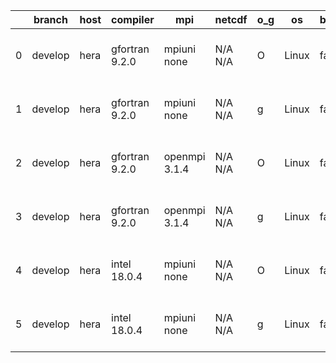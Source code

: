 |    | branch   | host   | compiler       | mpi           | netcdf   | o_g   | os    | build   | u_pass   | u_fail   | s_pass   | s_fail   | e_pass   | e_fail   |   nuopc_pass |   nuopc_fail | artifacts_hash                                                                                                                                         | modified                  |
|----|----------|--------|----------------|---------------|----------|-------|-------|---------|----------|----------|----------|----------|----------|----------|--------------|--------------|--------------------------------------------------------------------------------------------------------------------------------------------------------|---------------------------|
|  0 | develop  | hera   | gfortran 9.2.0 | mpiuni none   | N/A N/A  | O     | Linux | fail    | fail     | fail     | fail     | fail     | fail     | fail     |            0 |           50 | [artifacts](https://github.com/esmf-org/esmf-test-artifacts/tree/2352263d1feecc6d3f3d4eb9cd03765db44f0a86/develop/hera/gfortran/9.2.0/O/mpiuni/none)   | 2022-03-17 02:53:27 +0000 |
|  1 | develop  | hera   | gfortran 9.2.0 | mpiuni none   | N/A N/A  | g     | Linux | fail    | fail     | fail     | fail     | fail     | fail     | fail     |            0 |           50 | [artifacts](https://github.com/esmf-org/esmf-test-artifacts/tree/125d7b902fd0010007a7c7d65dd77a18d2ffb4b0/develop/hera/gfortran/9.2.0/g/mpiuni/none)   | 2022-03-17 02:46:27 +0000 |
|  2 | develop  | hera   | gfortran 9.2.0 | openmpi 3.1.4 | N/A N/A  | O     | Linux | fail    | fail     | fail     | fail     | fail     | fail     | fail     |            0 |           50 | [artifacts](https://github.com/esmf-org/esmf-test-artifacts/tree/f062c326393cb582207e0d01fa2248b1b2e82132/develop/hera/gfortran/9.2.0/O/openmpi/3.1.4) | 2022-03-17 02:46:42 +0000 |
|  3 | develop  | hera   | gfortran 9.2.0 | openmpi 3.1.4 | N/A N/A  | g     | Linux | fail    | fail     | fail     | fail     | fail     | fail     | fail     |            0 |           50 | [artifacts](https://github.com/esmf-org/esmf-test-artifacts/tree/a3690b15fb4d90157648f24e4b8d80b3302913aa/develop/hera/gfortran/9.2.0/g/openmpi/3.1.4) | 2022-03-17 02:46:21 +0000 |
|  4 | develop  | hera   | intel 18.0.4   | mpiuni none   | N/A N/A  | O     | Linux | fail    | fail     | fail     | fail     | fail     | fail     | fail     |            0 |           50 | [artifacts](https://github.com/esmf-org/esmf-test-artifacts/tree/b04d7afec972ea015a22dff78867f3910fc7d3bb/develop/hera/intel/18.0.4/O/mpiuni/none)     | 2022-03-17 02:46:31 +0000 |
|  5 | develop  | hera   | intel 18.0.4   | mpiuni none   | N/A N/A  | g     | Linux | fail    | fail     | fail     | fail     | fail     | fail     | fail     |            0 |           50 | [artifacts](https://github.com/esmf-org/esmf-test-artifacts/tree/eb646a266105b79728d802a0b278f6be20639b10/develop/hera/intel/18.0.4/g/mpiuni/none)     | 2022-03-17 02:46:29 +0000 |
